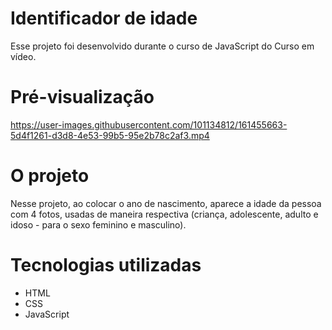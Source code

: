 # Identificador de idade
Esse projeto foi desenvolvido durante o curso de JavaScript do Curso em vídeo. 

# Pré-visualização
https://user-images.githubusercontent.com/101134812/161455663-5d4f1261-d3d8-4e53-99b5-95e2b78c2af3.mp4

# O projeto
Nesse projeto, ao colocar o ano de nascimento, aparece a idade da pessoa com 4 fotos, usadas de maneira respectiva (criança, adolescente, adulto e idoso - para o sexo feminino e masculino).

# Tecnologias utilizadas
* HTML
* CSS
* JavaScript
